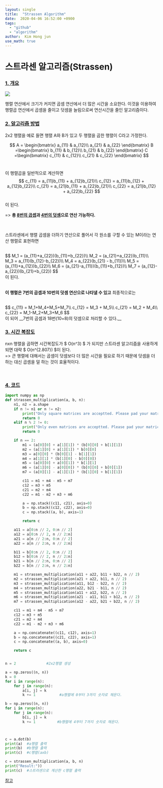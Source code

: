 ```yaml
---
layout: single 
title:  "Strassen Algorithm" 
date:  2020-04-06 16:52:00 +0900 
tags:
  - "github"
  - "algorithm"
author:  Kim Hong jun
use_math: true
---
```




# 스트라센 알고리즘(Strassen)

### <u>1. 개요</u><br>

![](https://images.unsplash.com/photo-1518133910546-b6c2fb7d79e3?ixlib=rb-0.3.5&q=80&fm=jpg&crop=entropy&cs=tinysrgb&w=1080&fit=max&ixid=eyJhcHBfaWQiOjExNzczfQ&s=b853ed7d370a7d7c9484138375d77cc3)

행렬 연산에서 크기가 커지면 곱셈 연산에서 더 많은 시간을 소요한다. 이것을 이용하여 행렬곱 연산에서 곱셈을 줄이고 덧셈을 늘림으로써 연산시간을 줄인 알고리즘이다.

### <u>2. 알고리즘 방법</u><Br>



2x2 행렬을 예로 들면 행렬 A와 B가 있고 두 행렬을 곱한 행렬이 C라고 가정한다.<br>


$$
A = \begin{bmatrix}
a_{11} & a_{12}\\
a_{21} & a_{22}
\end{bmatrix}
B =\begin{bmatrix}
b_{11} & b_{12}\\
b_{21} & b_{22}
\end{bmatrix}  
C =\begin{bmatrix}
c_{11} & c_{12}\\
c_{21} & c_{22}
\end{bmatrix}
$$
<Br>

이 행렬곱을 일반적으로 계산하면<br>
$$
c_{11} = a_{11}b_{11} + a_{12}b_{21}\\
c_{12} = a_{11}b_{12} + a_{12}b_{22}\\
c_{21} = a_{21}b_{11} + a_{22}b_{21}\\
c_{22} = a_{21}b_{12} + a_{22}b_{22}
$$
<br>이 된다.

=> __총 <u>8번의 곱셉</u>과 <u>4번의 덧셈</u>으로 연산 가능하다.__

<br>

스트라센에서 행렬 곱셈을 더하기 연산으로 풀어서 각 원소를 구할 수 있는 M이라는 연산 행렬로 표현하면<br>

<br>
$$
M_1 = (a_{11}+a_{22})(b_{11}+b_{22})\\
M_2 = (a_{21}+a_{22})b_{11}\\
M_3 = a_{11}(b_{12}-b_{22})\\
M_4 = a_{22}(b_{21} - b_{11})\\
M_5 = (a_{11}+a_{12})b_{22}\\
M_6 = (a_{21}-a_{11})(b_{11}+b_{12})\\
M_7 = (a_{12}-a_{22})(b_{21}+b_{22})
$$
<Br>이 된다.<Br>

<br> __이 행렬은 7번의 곱셉과 10번의 덧셈 연산으로 나타낼 수 있고__ 최종적으로는

<br>
$$
c_{11} = M_1+M_4+M_5+M_7\\
c_{12} = M_3 + M_5\\
c_{21} = M_2 + M_4\\
c_{22} = M_1-M_2+M_3+M_6
$$
<Br>이 되어 __7번의 곱셈과 18번(10+8)의 덧셈으로 처리할 수 있다.__

<br>

### <u>3. 시간 복잡도</u><br>

nxn 행렬을 곱하면 시간복잡도가 $ O(n^3) $ 가 되지만 스트라센 알고리즘을 사용하게 되면 대략 $ O(n^{2.807}) $이 된다.  <br>=>  큰 행렬에 대해서는 곱셈이 덧셈보다 더 많은 시간을 필요로 하기 때문에 덧셈을 더 하는 대신 곱셈을 덜 하는 것이 효율적이다.

<br>



### <u>4. 코드</u> <br>





```python
import numpy as np
def strassen_multiplication(a, b, n):
    n1, n2 = a.shape
    if n != n1 or n != n2:
        print("Only square matrices are acceptted. Please pad your matrices.")
        return 0
    elif n % 2 != 0:
        print("Only even matrices are acceptted. Please pad your matrices.")
        return 0

    if n == 2:
        m1 = (a[0][0] + a[1][1]) * (b[0][0] + b[1][1])
        m2 = (a[1][0] + a[1][1]) * b[0][0]
        m3 = a[0][0] * (b[0][1] - b[1][1])
        m4 = a[1][1] * (b[1][0] - b[0][0])
        m5 = (a[0][0] + a[0][1]) * b[1][1]
        m6 = (a[1][0] - a[0][0]) * (b[0][0] + b[0][1])
        m7 = (a[0][1] - a[1][1]) * (b[1][0] + b[1][1])

        c11 = m1 + m4 - m5 + m7
        c12 = m3 + m5
        c21 = m2 + m4
        c22 = m1 - m2 + m3 + m6

        a = np.stack((c11, c21), axis=0)
        b = np.stack((c12, c22), axis=0)
        c = np.stack((a, b), axis=1)

        return c

    a11 = a[0:n // 2, 0:n // 2]
    a12 = a[0:n // 2, n // 2:n]
    a21 = a[n // 2:n, 0:n // 2]
    a22 = a[n // 2:n, n // 2:n]

    b11 = b[0:n // 2, 0:n // 2]
    b12 = b[0:n // 2, n // 2:n]
    b21 = b[n // 2:n, 0:n // 2]
    b22 = b[n // 2:n, n // 2:n]

    m1 = strassen_multiplication(a11 + a22, b11 + b22, n // 2)
    m2 = strassen_multiplication(a21 + a22, b11, n // 2)
    m3 = strassen_multiplication(a11, b12 - b22, n // 2)
    m4 = strassen_multiplication(a22, b21 - b11, n // 2)
    m5 = strassen_multiplication(a11 + a12, b22, n // 2)
    m6 = strassen_multiplication(a21 - a11, b11 + b12, n // 2)
    m7 = strassen_multiplication(a12 - a22, b21 + b22, n // 2)

    c11 = m1 + m4 - m5 + m7
    c12 = m3 + m5
    c21 = m2 + m4
    c22 = m1 - m2 + m3 + m6

    a = np.concatenate((c11, c12), axis=1)
    b = np.concatenate((c21, c22), axis=1)
    c = np.concatenate((a, b), axis=0)

    return c


n = 2              #2x2행렬 생성

a = np.zeros((n, n))
k = 0           
for i in range(n):
    for j in range(n):
        a[i, j] = k
        k += 1           #a행렬에 0부터 3까지 숫자로 채운다.

b = np.zeros((n, n))
for i in range(n):
    for j in range(n):
        b[i, j] = k 
        k += 1          #b행렬에 4부터 7까지 숫자로 채운다.



c = a.dot(b)
print(a)  #a행렬 출력
print(b)  #b행렬 출력
print(c)  #c행렬(axb)

c = strassen_multiplication(a, b, n)
print("Result:"))
print(c)  #스트라센으로 계산한 c행렬 출력
```

[참고](https://github.com/jjbits/AlgorithmicBits/blob/19e5ebd289f014e5b668dc37bfabd2a80d339a63/matrix/matrix.py)

